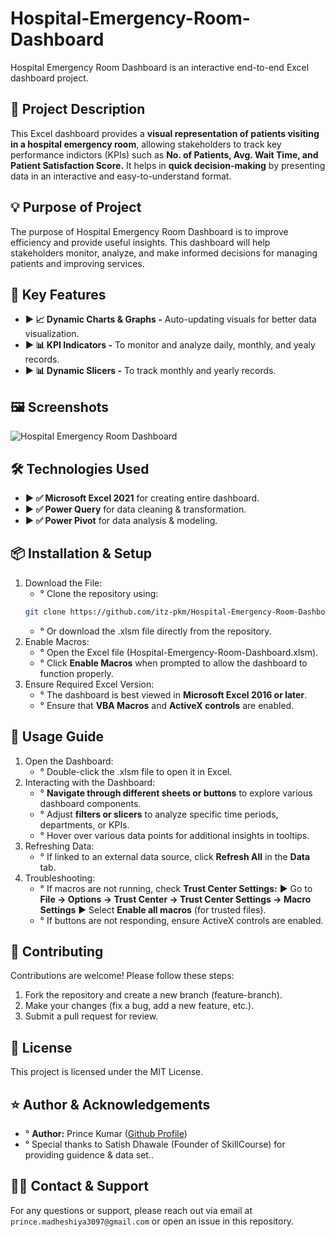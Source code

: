 # Hospital-Emergency-Room-Dashboard
Hospital Emergency Room Dashboard is an interactive end-to-end Excel dashboard project. 

## 📝 Project Description
This Excel dashboard provides a **visual representation of patients visiting in a hospital emergency room**, allowing stakeholders
to track key performance indictors (KPIs) such as **No. of Patients, Avg. Wait Time, and Patient Satisfaction Score.** It helps in 
**quick decision-making** by presenting data in an interactive and easy-to-understand format.

## 💡 Purpose of Project
The purpose of Hospital Emergency Room Dashboard is to improve efficiency and provide useful insights. This dashboard will help 
stakeholders monitor, analyze, and make informed decisions for managing patients and improving services.

## 🎯 Key Features 
- **▶ 📈 Dynamic Charts & Graphs -** Auto-updating visuals for better data visualization.
- **▶ 📊 KPI Indicators -** To monitor and analyze daily, monthly, and yealy records.
- **▶ 📊 Dynamic Slicers -** To track monthly and yearly records.

## 🖼️ Screenshots
![Hospital Emergency Room Dashboard]("C:\Users\pkmad\Pictures\Screenshots\Hospital_Emergency_Room_Dashboard.png")

## 🛠️ Technologies Used
- **▶ ✅ Microsoft Excel 2021** for creating entire dashboard.
- **▶ ✅ Power Query** for data cleaning & transformation.
- **▶ ✅ Power Pivot** for data analysis & modeling.

## 📦 Installation & Setup
1. Download the File:
   - ° Clone the repository using:
   ```sh
   git clone https://github.com/itz-pkm/Hospital-Emergency-Room-Dashboard.git
   ```
   - ° Or download the .xlsm file directly from the repository.
2. Enable Macros:
   - ° Open the Excel file (Hospital-Emergency-Room-Dashboard.xlsm).
   - ° Click **Enable Macros** when prompted to allow the dashboard to function properly.
3. Ensure Required Excel Version:
   - ° The dashboard is best viewed in **Microsoft Excel 2016 or later**.
   - ° Ensure that **VBA Macros** and **ActiveX controls** are enabled.

## 📌 Usage Guide
1. Open the Dashboard:
   - ° Double-click the .xlsm file to open it in Excel.
2. Interacting with the Dashboard:
   - ° **Navigate through different sheets or buttons** to explore various dashboard components.
   - ° Adjust **filters or slicers** to analyze specific time periods, departments, or KPIs.
   - ° Hover over various data points for additional insights in tooltips.
3. Refreshing Data:
   - ° If linked to an external data source, click **Refresh All** in the **Data** tab.
4. Troubleshooting:
   - ° If macros are not running, check **Trust Center Settings:**
     ▶ Go to **File → Options → Trust Center → Trust Center Settings → Macro Settings**
     ▶ Select **Enable all macros** (for trusted files).
   - ° If buttons are not responding, ensure ActiveX controls are enabled.

## 🤝 Contributing
Contributions are welcome! Please follow these steps:
1. Fork the repository and create a new branch (feature-branch).
2. Make your changes (fix a bug, add a new feature, etc.).
3. Submit a pull request for review.

## 📄 License
This project is licensed under the MIT License.

## ⭐ Author & Acknowledgements
- ° **Author:** Prince Kumar ([Github Profile](https://github.com/itz-pkm))
- ° Special thanks to Satish Dhawale (Founder of SkillCourse) for providing guidence & data set..

## 🙋‍♂️ Contact & Support 
For any questions or support, please reach out via email at `prince.madheshiya3097@gmail.com` or open an issue in this repository.



